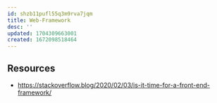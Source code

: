 ```yaml
---
id: shzb11pufl55q3m9rva7jqm
title: Web-Framework
desc: ''
updated: 1704309663001
created: 1672098518464
---
```


## Resources

- https://stackoverflow.blog/2020/02/03/is-it-time-for-a-front-end-framework/